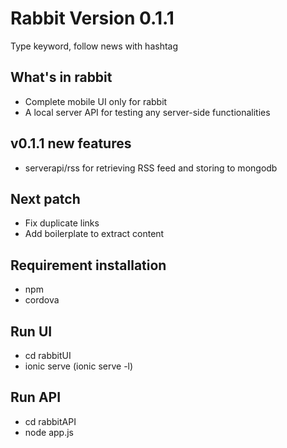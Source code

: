 # Rabbit Version 0.1.1
Type keyword, follow news with hashtag

## What's in rabbit
* Complete mobile UI only for rabbit
* A local server API for testing any server-side functionalities

## v0.1.1 new features
* serverapi/rss for retrieving RSS feed and storing to mongodb

## Next patch
* Fix duplicate links
* Add boilerplate to extract content

## Requirement installation
* npm
* cordova

## Run UI
* cd rabbitUI
* ionic serve (ionic serve -l)

## Run API
* cd rabbitAPI
* node app.js